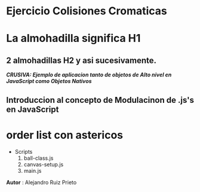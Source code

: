 # Ejercicio Colisiones Cromaticas


# La almohadilla significa H1

## 2 almohadillas H2 y asi sucesivamente.


***CRUSIVA: Ejemplo de aplicacion tanto de objetos de Alto nivel en JavaScript como Objetos Nativos***

## Introduccion al concepto de Modulacinon de .js's en JavaScript

# order list con astericos
* Scripts
    1. ball-class.js
    2. canvas-setup.js
    3. main.js

**Autor** : Alejandro Ruiz Prieto    
